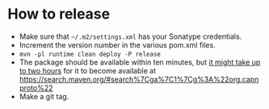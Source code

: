 How to release
==============

* Make sure that `~/.m2/settings.xml` has your Sonatype credentials.
* Increment the version number in the various pom.xml files.
* `mvn -pl runtime clean deploy -P release`
* The package should be available within ten minutes,
  but [it might take up to two hours](https://issues.sonatype.org/browse/OSSRH-13527?focusedCommentId=338745&page=com.atlassian.jira.plugin.system.issuetabpanels:comment-tabpanel#comment-338745) for it
  to become available at https://search.maven.org/#search%7Cga%7C1%7Cg%3A%22org.capnproto%22
* Make a git tag.
